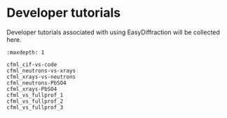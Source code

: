 # Developer tutorials

Developer tutorials associated with using EasyDiffraction will be collected here.

```{toctree}
:maxdepth: 1

cfml_cif-vs-code
cfml_neutrons-vs-xrays
cfml_xrays-vs-neutrons
cfml_neutrons-PbSO4
cfml_xrays-PbSO4
cfml_vs_fullprof_1
cfml_vs_fullprof_2
cfml_vs_fullprof_3
```
